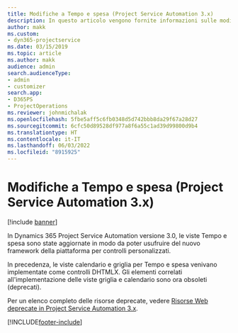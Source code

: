 ```yaml
---
title: Modifiche a Tempo e spesa (Project Service Automation 3.x)
description: In questo articolo vengono fornite informazioni sulle modifiche alla soluzione per Tempo e spesa.
author: makk
ms.custom:
- dyn365-projectservice
ms.date: 03/15/2019
ms.topic: article
ms.author: makk
audience: admin
search.audienceType:
- admin
- customizer
search.app:
- D365PS
- ProjectOperations
ms.reviewer: johnmichalak
ms.openlocfilehash: 5fbe5aff5c6fb0348d5d742bbb8da29f67a28d27
ms.sourcegitcommit: 6cfc50d89528df977a8f6a55c1ad39d99800d9b4
ms.translationtype: HT
ms.contentlocale: it-IT
ms.lasthandoff: 06/03/2022
ms.locfileid: "8915925"
---
```

# <a name="time-and-expense-changes-project-service-automation-3x"></a>Modifiche a Tempo e spesa (Project Service Automation 3.x)

[!include [banner](../../includes/psa-now-project-operations.md)]

In Dynamics 365 Project Service Automation versione 3.0, le viste Tempo e spesa sono state aggiornate in modo da poter usufruire del nuovo framework della piattaforma per controlli personalizzati.

In precedenza, le viste calendario e griglia per Tempo e spesa venivano implementate come controlli DHTMLX. Gli elementi correlati all'implementazione delle viste griglia e calendario sono ora obsoleti (deprecati).

Per un elenco completo delle risorse deprecate, vedere [Risorse Web deprecate in Project Service Automation 3.x](web-resources-deprecated-v3.x.md).


[!INCLUDE[footer-include](../../includes/footer-banner.md)]

